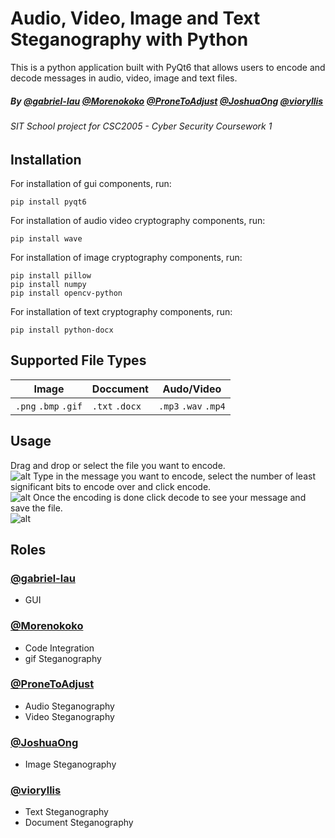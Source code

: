 #  Audio, Video, Image and Text Steganography with Python
This is a python application built with PyQt6 that allows users to encode and decode messages in audio, video, image and text files. <br />
##### By [@gabriel-lau](https://www.github.com/gabriel-lau) [@Morenokoko](https://www.github.com/Morenokoko) [@ProneToAdjust](https://www.github.com/ProneToAdjust) [@JoshuaOng](https://www.github.comJoshuaOng) [@vioryllis](https://www.github.com/vioryllis)
###### SIT School project for CSC2005 - Cyber Security Coursework 1
## Installation
For installation of gui components, run:
```
pip install pyqt6
```
For installation of audio video cryptography components, run:
```
pip install wave
```
For installation of image cryptography components, run: <br />
```
pip install pillow
pip install numpy
pip install opencv-python
```

For installation of text cryptography components, run:
```
pip install python-docx
`````
## Supported File Types  
Image | Doccument | Audo/Video
--- | --- | --- 
`.png` `.bmp` `.gif` | `.txt` `.docx` | `.mp3` `.wav` `.mp4`
## Usage
Drag and drop or select the file you want to encode. <br />
![alt](./README_assets/sc1.png)
Type in the message you want to encode, select the number of least significant bits to encode over and click encode. <br />
![alt](./README_assets/sc2.png)
Once the encoding is done click decode to see your message and save the file. <br />
![alt](./README_assets/sc3.png)

## Roles
### [@gabriel-lau](https://www.github.com/gabriel-lau)
- GUI
### [@Morenokoko](https://www.github.com/Morenokoko)
- Code Integration
- gif Steganography
### [@ProneToAdjust]()
- Audio Steganography
- Video Steganography
### [@JoshuaOng](https://www.github.comJoshuaOng)
- Image Steganography
### [@vioryllis](https://www.github.com/vioryllis)
- Text Steganography
- Document Steganography